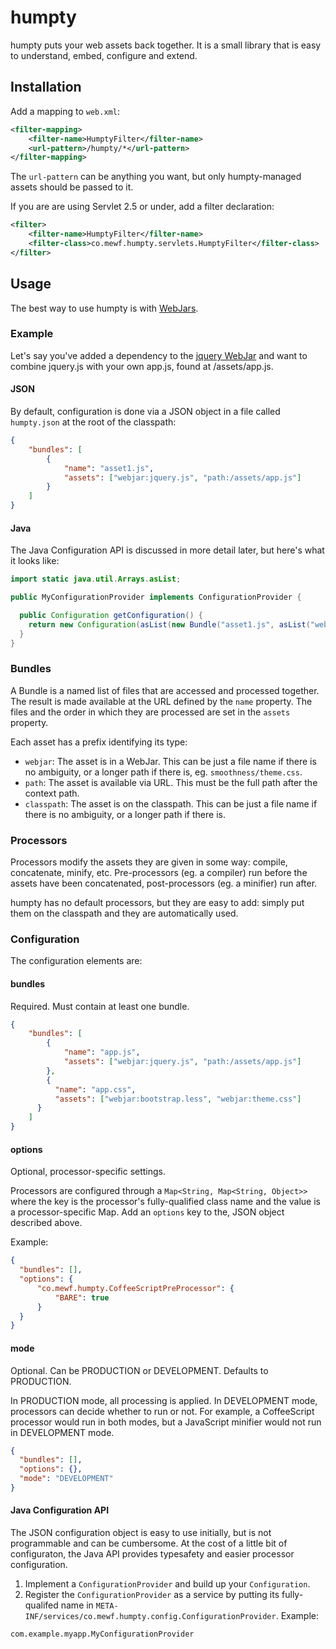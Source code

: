 # humpty

humpty puts your web assets back together. It is a small library that is easy to understand, embed, configure and extend.

## Installation

Add a mapping to `web.xml`:

````xml
<filter-mapping>
	<filter-name>HumptyFilter</filter-name>
	<url-pattern>/humpty/*</url-pattern>
</filter-mapping>
````

The `url-pattern` can be anything you want, but only humpty-managed assets should be passed to it.

If you are are using Servlet 2.5 or under, add a filter declaration:

````xml
<filter>
	<filter-name>HumptyFilter</filter-name>
	<filter-class>co.mewf.humpty.servlets.HumptyFilter</filter-class>
</filter>
````

## Usage

The best way to use humpty is with [WebJars](http://webjars.org).

### Example

Let's say you've added a dependency to the [jquery WebJar](https://github.com/webjars/jquery) and want to combine jquery.js with your own app.js, found at /assets/app.js.

#### JSON

By default, configuration is done via a JSON object in a file called `humpty.json` at the root of the classpath:

````json
{
	"bundles": [
		{
			"name": "asset1.js",
			"assets": ["webjar:jquery.js", "path:/assets/app.js"]
		}
	]
}
````

#### Java

The Java Configuration API is discussed in more detail later, but here's what it looks like:

````java
import static java.util.Arrays.asList;

public MyConfigurationProvider implements ConfigurationProvider {

  public Configuration getConfiguration() {
    return new Configuration(asList(new Bundle("asset1.js", asList("webjar:jquery.js", "path:/assets/app.js"))));
  }
}
````

### Bundles

A Bundle is a named list of files that are accessed and processed together. The result is made available at the URL defined by the `name` property. The files and the order in which they are processed are set in the `assets` property.

Each asset has a prefix identifying its type:

* `webjar`: The asset is in a WebJar. This can be just a file name if there is no ambiguity, or a longer path if there is, eg. `smoothness/theme.css`.
* `path`: The asset is available via URL. This must be the full path after the context path.
* `classpath`: The asset is on the classpath. This can be just a file name if there is no ambiguity, or a longer path if there is.

### Processors

Processors modify the assets they are given in some way: compile, concatenate, minify, etc. Pre-processors (eg. a compiler) run before the assets have been concatenated, post-processors (eg. a minifier) run after.

humpty has no default processors, but they are easy to add: simply put them on the classpath and they are automatically used.

### Configuration

The configuration elements are:

#### bundles

Required. Must contain at least one bundle.

````json
{
	"bundles": [
		{
			"name": "app.js",
			"assets": ["webjar:jquery.js", "path:/assets/app.js"]
		},
		{
		  "name": "app.css",
		  "assets": ["webjar:bootstrap.less", "webjar:theme.css"]
	  }
	]
}
````

#### options

Optional, processor-specific settings.

Processors are configured through a `Map<String, Map<String, Object>>` where the key is the processor's fully-qualified class name and the value is a processor-specific Map. Add an `options` key to the, JSON object described above.

Example:

````json
{
  "bundles": [],
  "options": {
	  "co.mewf.humpty.CoffeeScriptPreProcessor": {
		  "BARE": true
	  }
  }
}
````

#### mode

Optional. Can be PRODUCTION or DEVELOPMENT. Defaults to PRODUCTION.

In PRODUCTION mode, all processing is applied. In DEVELOPMENT mode, processors can decide whether to run or not. For example, a CoffeeScript processor would run in both modes, but a JavaScript minifier would not run in DEVELOPMENT mode.

````json
{
  "bundles": [],
  "options": {},
  "mode": "DEVELOPMENT"
}
````

#### Java Configuration API

The JSON configuration object is easy to use initially, but is not programmable and can be cumbersome. At the cost of a little bit of configuraton, the Java API provides typesafety and easier processor configuration.

1. Implement a `ConfigurationProvider` and build up your `Configuration`.
1. Register the `ConfigurationProvider` as a service by putting its fully-qualifed name in `META-INF/services/co.mewf.humpty.config.ConfigurationProvider`. Example:

````
com.example.myapp.MyConfigurationProvider
````
